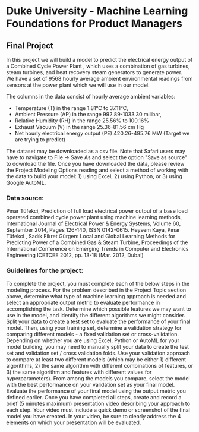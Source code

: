 # Duke University - Machine Learning Foundations for Product Managers



## Final Project

In this project we will build a model to predict the electrical energy output of a 
Combined Cycle Power Plant
, which uses a combination of gas turbines, steam turbines, and heat recovery steam generators to generate power.  
We have a set of 9568 hourly average ambient environmental readings from sensors at the power plant which we will use in our model.

The columns in the data consist of hourly average ambient variables:
- Temperature (T) in the range 1.81°C to 37.11°C,
- Ambient Pressure (AP) in the range 992.89-1033.30 milibar,
- Relative Humidity (RH) in the range 25.56% to 100.16%
- Exhaust Vacuum (V) in the range 25.36-81.56 cm Hg
- Net hourly electrical energy output (PE) 420.26-495.76 MW (Target we are trying to predict)

The dataset may be downloaded as a csv file. Note that Safari users may have to navigate to File -> Save As and select 
the option "Save as source" to download the file.  Once you have downloaded the data, please review the Project Modeling 
Options reading and select a method of working with the data to build your model: 1) using Excel, 2) using Python, or 3) using Google AutoML.

### Data source:

Pınar Tüfekci, Prediction of full load electrical power output of a base load operated combined cycle power plant using 
machine learning methods, International Journal of Electrical Power & Energy Systems, Volume 60, September 2014, Pages 126-140, ISSN 0142-0615.
Heysem Kaya, Pınar Tüfekci , Sadık Fikret Gürgen: Local and Global Learning Methods for Predicting Power of a Combined Gas & Steam Turbine, 
Proceedings of the International Conference on Emerging Trends in Computer and Electronics Engineering ICETCEE 2012, pp. 13-18 (Mar. 2012, Dubai)

### Guidelines for the project:

To complete the project, you must complete each of the below steps in the modeling process. For the problem described in 
the Project Topic section above, determine what type of machine learning approach is needed and select an appropriate output 
metric to evaluate performance in accomplishing the task. Determine which possible features we may want to use in the model, 
and identify the different algorithms we might consider. Split your data to create a test set to evaluate the performance 
of your final model.  Then, using your training set, determine a validation strategy for comparing different models - a fixed validation set or cross-validation.  Depending on whether you are using Excel, Python or AutoML for your model building, you may need to manually split your data to create the test set and validation set / cross validation folds. Use your validation approach to compare at least two different models (which may be either 1) different algorithms, 2) the same algorithm with different combinations of features, or 3) the same algorithm and features with different values for hyperparameters).  From among the models you compare, select the model with the best performance on your validation set as your final model. Evaluate the performance of your final model using the output metric you defined earlier. Once you have completed all steps, create and record a brief (5 minutes maximum) presentation video describing your approach to each step.  Your video must include a quick demo or screenshot of the final model you have created.  In your video, be sure to clearly address the 4 elements on which your presentation will be evaluated.

